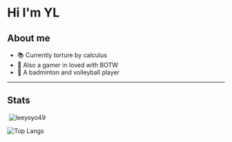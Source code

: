 # Hi I'm YL 

## About me 
- 📚 Currently torture by calculus 
- :wind_chime: Also a gamer in loved with BOTW 
- :volleyball: A badminton and volleyball player 

---
## Stats


<p>&nbsp;<img align="center" src="https://github-readme-stats.vercel.app/api?username=leeyoyo49&show_icons=true&theme=rose_pine&locale=en" alt="leeyoyo49" /></p>

![Top Langs](https://github-readme-stats.vercel.app/api/top-langs/?username=leeyoyo49&layout=compact&theme=tokyonight&hide_border=true)
